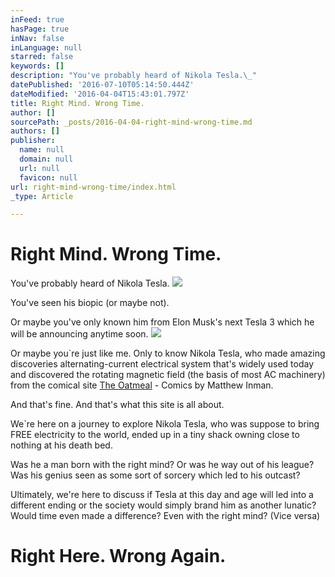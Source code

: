 ```yaml
---
inFeed: true
hasPage: true
inNav: false
inLanguage: null
starred: false
keywords: []
description: "You've probably heard of Nikola Tesla.\_"
datePublished: '2016-07-10T05:14:50.444Z'
dateModified: '2016-04-04T15:43:01.797Z'
title: Right Mind. Wrong Time.
author: []
sourcePath: _posts/2016-04-04-right-mind-wrong-time.md
authors: []
publisher:
  name: null
  domain: null
  url: null
  favicon: null
url: right-mind-wrong-time/index.html
_type: Article

---
```

# Right Mind. Wrong Time.

You've probably heard of Nikola Tesla. ![](https://the-grid-user-content.s3-us-west-2.amazonaws.com/85da6fe5-0f49-490d-b135-42bfef54d204.jpg)

You've seen his biopic (or maybe not). 

Or maybe you've only known him from Elon Musk's next Tesla 3 which he will be announcing anytime soon. ![](https://the-grid-user-content.s3-us-west-2.amazonaws.com/7b172486-06fe-4cac-9f34-768307a82062.jpg)

Or maybe you\`re just like me. Only to know Nikola Tesla, who made amazing discoveries alternating-current electrical system that's widely used today and discovered the rotating magnetic field (the basis of most AC machinery) from the comical site [The Oatmeal][0] - Comics by Matthew Inman. 

And that's fine. And that's what this site is all about. 

We\`re here on a journey to explore Nikola Tesla, who was suppose to bring FREE electricity to the world, ended up in a tiny shack owning close to nothing at his death bed. 

Was he a man born with the right mind? Or was he way out of his league? Was his genius seen as some sort of sorcery which led to his outcast? 

Ultimately, we're here to discuss if Tesla at this day and age will led into a different ending or the society would simply brand him as another lunatic? Would time even made a difference? Even with the right mind? (Vice versa) 

# Right Here. Wrong Again.


[0]: http://theoatmeal.com/comics/tesla